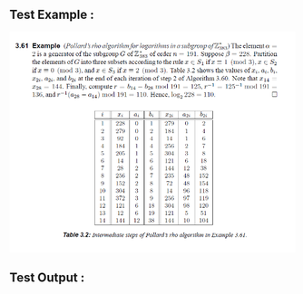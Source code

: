 ## Test Example :

![](https://github.com/pradhanamit/SDLC-Project/blob/main/4-TestPlanAndOutput/tiqgR.png)


## Test Output :

